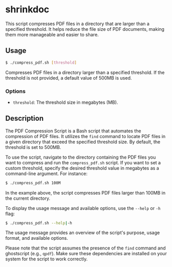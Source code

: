 # shrinkdoc

This script compresses PDF files in a directory that are larger than a specified threshold. It helps reduce the file size of PDF documents, making them more manageable and easier to share.

## Usage

```bash
$ ./compress_pdf.sh [threshold]
```

Compresses PDF files in a directory larger than a specified threshold. If the threshold is not provided, a default value of 500MB is used.

### Options

- `threshold`: The threshold size in megabytes (MB).

## Description

The PDF Compression Script is a Bash script that automates the compression of PDF files. It utilizes the `find` command to locate PDF files in a given directory that exceed the specified threshold size. By default, the threshold is set to 500MB.

To use the script, navigate to the directory containing the PDF files you want to compress and run the `compress_pdf.sh` script. If you want to set a custom threshold, specify the desired threshold value in megabytes as a command-line argument. For instance:

```bash
$ ./compress_pdf.sh 100M
```

In the example above, the script compresses PDF files larger than 100MB in the current directory.

To display the usage message and available options, use the `--help` or `-h` flag:

```bash
$ ./compress_pdf.sh --help|-h
```

The usage message provides an overview of the script's purpose, usage format, and available options.

Please note that the script assumes the presence of the `find` command and ghostscript (e.g., `qpdf`). Make sure these dependencies are installed on your system for the script to work correctly.
